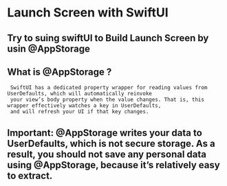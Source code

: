 # Launch Screen with SwiftUI

## Try to suing swiftUI to Build Launch Screen by usin @AppStorage

## What is @AppStorage ?
     SwiftUI has a dedicated property wrapper for reading values from UserDefaults, which will automatically reinvoke
     your view’s body property when the value changes. That is, this wrapper effectively watches a key in UserDefaults, 
     and will refresh your UI if that key changes.


## Important: @AppStorage writes your data to UserDefaults, which is not secure storage. As a result, you should not save any personal data using @AppStorage, because it’s relatively easy to extract.
   
   
   
  
